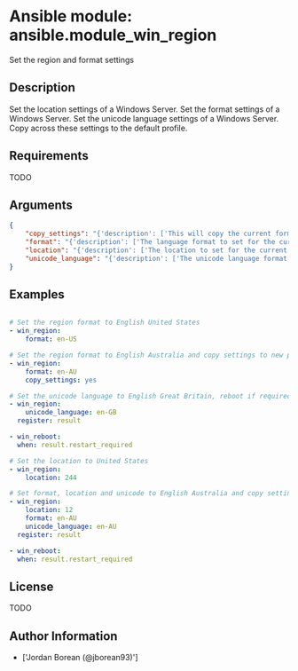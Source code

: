 # Ansible module: ansible.module_win_region


Set the region and format settings

## Description

Set the location settings of a Windows Server.
Set the format settings of a Windows Server.
Set the unicode language settings of a Windows Server.
Copy across these settings to the default profile.

## Requirements

TODO

## Arguments

``` json
{
    "copy_settings": "{'description': ['This will copy the current format and location values to new user profiles and the welcome screen. This will only run if C(location), C(format) or C(unicode_language) has resulted in a change. If this process runs then it will always result in a change.'], 'type': 'bool', 'default': False}",
    "format": "{'description': ['The language format to set for the current user, see U(https://msdn.microsoft.com/en-us/library/system.globalization.cultureinfo.aspx) for a list of culture names to use. This needs to be set if C(location) or C(unicode_language) is not set.']}",
    "location": "{'description': ['The location to set for the current user, see U(https://msdn.microsoft.com/en-us/library/dd374073.aspx) for a list of GeoIDs you can use and what location it relates to. This needs to be set if C(format) or C(unicode_language) is not set.']}",
    "unicode_language": "{'description': ['The unicode language format to set for all users, see U(https://msdn.microsoft.com/en-us/library/system.globalization.cultureinfo.aspx) for a list of culture names to use. This needs to be set if C(location) or C(format) is not set. After setting this value a reboot is required for it to take effect.']}",
}
```

## Examples


``` yaml

# Set the region format to English United States
- win_region:
    format: en-US

# Set the region format to English Australia and copy settings to new profiles
- win_region:
    format: en-AU
    copy_settings: yes

# Set the unicode language to English Great Britain, reboot if required
- win_region:
    unicode_language: en-GB
  register: result

- win_reboot:
  when: result.restart_required

# Set the location to United States
- win_region:
    location: 244

# Set format, location and unicode to English Australia and copy settings, reboot if required
- win_region:
    location: 12
    format: en-AU
    unicode_language: en-AU
  register: result

- win_reboot:
  when: result.restart_required

```

## License

TODO

## Author Information
  - ['Jordan Borean (@jborean93)']
